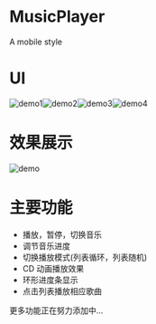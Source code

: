 # MusicPlayer
A mobile style

# UI
![demo1](res/demo/demo1.png)![demo2](res/demo/demo2.png)![demo3](res/demo/demo3.png)![demo4](res/demo/demo4.png)
# 效果展示
![demo](res/demo/demo.gif)
# 主要功能
 - 播放，暂停，切换音乐
 - 调节音乐进度
 - 切换播放模式(列表循环，列表随机)
 - CD 动画播放效果
 - 环形进度条显示
 - 点击列表播放相应歌曲

更多功能正在努力添加中...
